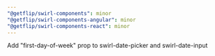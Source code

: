 ```yaml
---
"@getflip/swirl-components": minor
"@getflip/swirl-components-angular": minor
"@getflip/swirl-components-react": minor
---
```


Add "first-day-of-week" prop to swirl-date-picker and swirl-date-input
